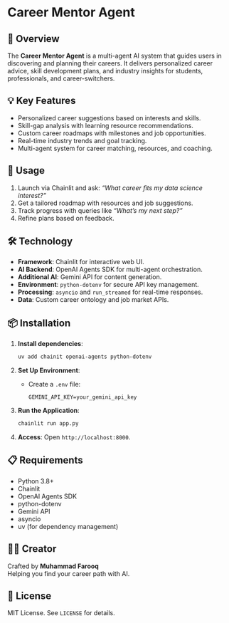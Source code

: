 # Career Mentor Agent

## 🎯 Overview

The **Career Mentor Agent** is a multi-agent AI system that guides users in discovering and planning their careers. It delivers personalized career advice, skill development plans, and industry insights for students, professionals, and career-switchers.

## 💡 Key Features

- Personalized career suggestions based on interests and skills.
- Skill-gap analysis with learning resource recommendations.
- Custom career roadmaps with milestones and job opportunities.
- Real-time industry trends and goal tracking.
- Multi-agent system for career matching, resources, and coaching.

## 🚀 Usage

1. Launch via Chainlit and ask: *“What career fits my data science interest?”*
2. Get a tailored roadmap with resources and job suggestions.
3. Track progress with queries like *“What’s my next step?”*
4. Refine plans based on feedback.

## 🛠️ Technology

- **Framework**: Chainlit for interactive web UI.
- **AI Backend**: OpenAI Agents SDK for multi-agent orchestration.
- **Additional AI**: Gemini API for content generation.
- **Environment**: `python-dotenv` for secure API key management.
- **Processing**: `asyncio` and `run_streamed` for real-time responses.
- **Data**: Custom career ontology and job market APIs.

## 📦 Installation

1. **Install dependencies**:

   ```bash
   uv add chainit openai-agents python-dotenv
   ```

2. **Set Up Environment**:

   - Create a `.env` file:

     ```
     GEMINI_API_KEY=your_gemini_api_key
     ```

3. **Run the Application**:

   ```bash
   chainlit run app.py
   ```

4. **Access**: Open `http://localhost:8000`.

## 📋 Requirements

- Python 3.8+
- Chainlit
- OpenAI Agents SDK
- python-dotenv
- Gemini API
- asyncio
- uv (for dependency management)

## 🧑‍💻 Creator

Crafted by **Muhammad Farooq**\
Helping you find your career path with AI.

## 📜 License

MIT License. See `LICENSE` for details.
